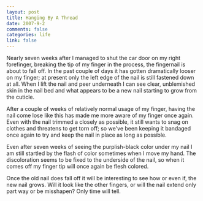 ```yaml
--- 
layout: post
title: Hanging By A Thread
date: 2007-9-2
comments: false
categories: life
link: false
---
```

Nearly seven weeks after I managed to shut the car door on my right forefinger, breaking the tip of my finger in the process, the fingernail is about to fall off.  In the past couple of days it has gotten dramatically looser on my finger; at present only the left edge of the nail is still fastened down at all.  When I lift the nail and peer underneath I can see clear, unblemished skin in the nail bed and what appears to be a new nail starting to grow from the cuticle.

After a couple of weeks of relatively normal usage of my finger, having the nail come lose like this has made me more aware of my finger once again.  Even with the nail trimmed a closely as possible, it still wants to snag on clothes and threatens to get torn off; so we've been keeping it bandaged once again to try and keep the nail in place as long as possible.

Even after seven weeks of seeing the purplish-black color under my nail I am still startled by the flash of color sometimes when I move my hand.  The discoloration seems to be fixed to the underside of the nail, so when it comes off my finger tip will once again be flesh colored.

Once the old nail does fall off it will be interesting to see how or even if, the new nail grows.  Will it look like the other fingers, or will the nail extend only part way or be misshapen?  Only time will tell.
